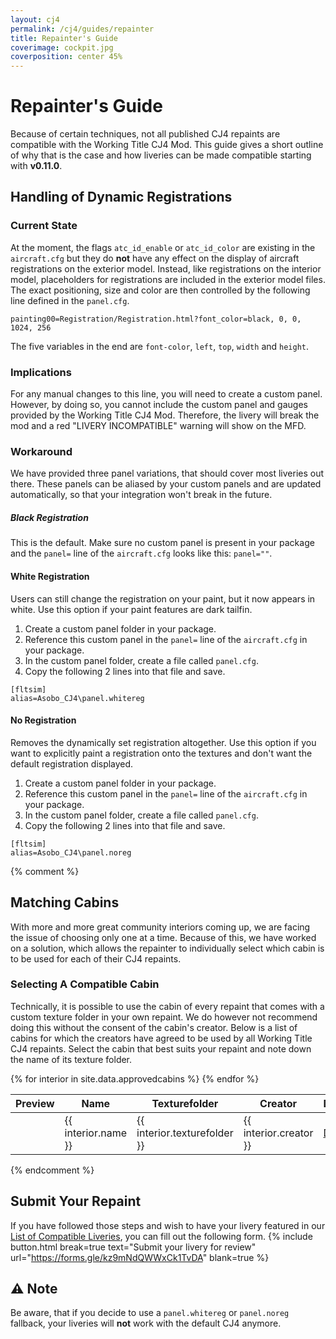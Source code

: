```yaml
---
layout: cj4
permalink: /cj4/guides/repainter
title: Repainter's Guide
coverimage: cockpit.jpg
coverposition: center 45%
---
```


# Repainter's Guide
Because of certain techniques, not all published CJ4 repaints are compatible with the Working Title CJ4 Mod. This guide gives a short outline of why that is the case and how liveries can be made compatible starting with **v0.11.0**.

## Handling of Dynamic Registrations
### Current State
At the moment, the flags `atc_id_enable` or `atc_id_color` are existing in the `aircraft.cfg` but they do **not** have any effect on the display of aircraft registrations on the exterior model. Instead, like registrations on the interior model, placeholders for registrations are included in the exterior model files. The exact positioning, size and color are then controlled by the following line defined in the `panel.cfg`.
```
painting00=Registration/Registration.html?font_color=black, 0, 0, 1024, 256
```
The five variables in the end are `font-color`, `left`, `top`, `width` and `height`.


### Implications
For any manual changes to this line, you will need to create a custom panel. However, by doing so, you cannot include the custom panel and gauges provided by the Working Title CJ4 Mod. Therefore, the livery will break the mod and a red "LIVERY INCOMPATIBLE" warning will show on the MFD.


### Workaround
We have provided three panel variations, that should cover most liveries out there. These panels can be aliased by your custom panels and are updated automatically, so that your integration won't break in the future.

##### Black Registration
This is the default. Make sure no custom panel is present in your package and the `panel=` line of the `aircraft.cfg` looks like this: `panel=""`.

#### White Registration
Users can still change the registration on your paint, but it now appears in white. Use this option if your paint features are dark tailfin.
1. Create a custom panel folder in your package.
2. Reference this custom panel in the `panel=` line of the `aircraft.cfg` in your package.
3. In the custom panel folder, create a file called `panel.cfg`.
4. Copy the following 2 lines into that file and save.
```
[fltsim]
alias=Asobo_CJ4\panel.whitereg
```

#### No Registration
Removes the dynamically set registration altogether. Use this option if you want to explicitly paint a registration onto the textures and don't want the default registration displayed.
1. Create a custom panel folder in your package.
2. Reference this custom panel in the `panel=` line of the `aircraft.cfg` in your package.
3. In the custom panel folder, create a file called `panel.cfg`.
4. Copy the following 2 lines into that file and save.
```
[fltsim]
alias=Asobo_CJ4\panel.noreg
```

{% comment %}
## Matching Cabins
With more and more great community interiors coming up, we are facing the issue of choosing only one at a time. Because of this, we have worked on a solution, which allows the repainter to individually select which cabin is to be used for each of their CJ4 repaints.

### Selecting A Compatible Cabin
Technically, it is possible to use the cabin of every repaint that comes with a custom texture folder in your own repaint. We do however not recommend doing this without the consent of the cabin's creator. Below is a list of cabins for which the creators have agreed to be used by all Working Title CJ4 repaints. Select the cabin that best suits your repaint and note down the name of its texture folder.
<div class="table-responsive">
<table class="table table-striped table-hover align-middle">
    <thead>
        <tr>
            <th>Preview</th>
            <th>Name</th>
            <th>Texturefolder</th>
            <th>Creator</th>
            <th>Download</th>
        </tr>
    </thead>
    <tbody>
        {% for interior in site.data.approvedcabins %}
        <tr>
            <td></td>
            <td>{{ interior.name }}</td>
            <td>{{ interior.texturefolder }}</td>
            <td>{{ interior.creator }}</td>
            <td><a href="{{ interior.url }}" target="_blank"
                    class="btn btn-slanted btn-sliding"><span>Download</span></a></td>
        </tr>
        {% endfor %}
    </tbody>
</table>
</div>
{% endcomment %}

## Submit Your Repaint
If you have followed those steps and wish to have your livery featured in our [List of Compatible Liveries](/cj4/repaints), you can fill out the following form.
{% include button.html break=true text="Submit your livery for review" url="https://forms.gle/kz9mNdQWWxCk1TvDA" blank=true %}


## ⚠️ Note
Be aware, that if you decide to use a `panel.whitereg` or `panel.noreg` fallback, your liveries will **not** work with the default CJ4 anymore.<br>
<!-- Regarding cabins: If you implement the texture fallback correctly, your livery will still work flawlessly with the default interiors even if the cabin is not installed. -->
